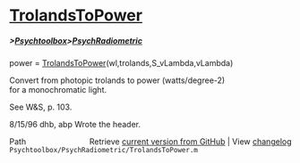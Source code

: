 # [TrolandsToPower](TrolandsToPower)
##### >[Psychtoolbox](Psychtoolbox)>[PsychRadiometric](PsychRadiometric)

power = [TrolandsToPower](TrolandsToPower)(wl,trolands,S\_vLambda,vLambda)  
  
Convert from photopic trolands to power (watts/degree-2)  
for a monochromatic light.  
  
See W&S, p. 103.  
  
8/15/96  dhb, abp  Wrote the header.  




<div class="code_header" style="text-align:right;">
  <span style="float:left;">Path&nbsp;&nbsp;</span> <span class="counter">Retrieve <a href=
  "https://raw.github.com/Psychtoolbox-3/Psychtoolbox-3/beta/Psychtoolbox/PsychRadiometric/TrolandsToPower.m">current version from GitHub</a> | View <a href=
  "https://github.com/Psychtoolbox-3/Psychtoolbox-3/commits/beta/Psychtoolbox/PsychRadiometric/TrolandsToPower.m">changelog</a></span>
</div>
<div class="code">
  <code>Psychtoolbox/PsychRadiometric/TrolandsToPower.m</code>
</div>

